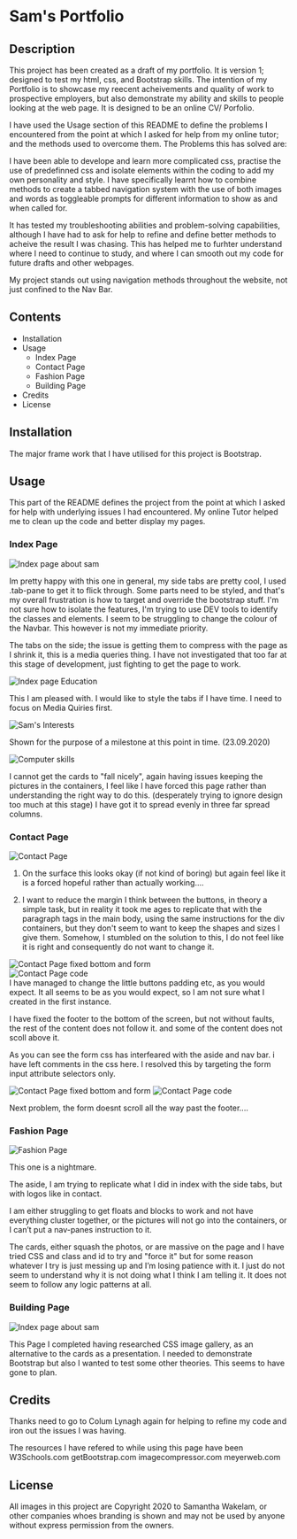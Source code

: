 # Sam's Portfolio

## Description

This project has been created as a draft of my portfolio. It is version 1; designed to test my html, css, and Bootstrap skills. 
The intention of my Portfolio is to showcase my reecent acheivements and quality of work to prospective employers, but also demonstrate my ability and skills to people looking at the web page. It is designed to be an online CV/ Porfolio. 

I have used the Usage section of this  README to define the problems I encountered from the point at which I asked for help from my online tutor; and the methods used to overcome them. 
The Problems this has solved are: 

I have been able to develope and learn more complicated css, practise the use of predefinned css and isolate elements within the coding to add my own personality and style. I have specifically learnt how to combine methods to create a tabbed navigation system with the use of both images and words as toggleable prompts for different information to show as and when called for.

It has tested my troubleshooting abilities and problem-solving capabilities, although I have had to ask for help to refine and define better methods to acheive the result I was chasing. This has helped me to furhter understand where I need to continue to study, and where I can smooth out my code for future drafts and other webpages. 

My project stands out using navigation methods throughout the website, not just confined to the Nav Bar. 

## Contents 

* Installation 
* Usage
    * Index Page
    * Contact Page
    * Fashion Page
    * Building Page
* Credits
* License 

## Installation

The major frame work that I have utilised for this project is Bootstrap. 

## Usage

This part of the README defines the project from the point at which I asked for help with underlying issues I had encountered. My online Tutor helped me to clean up the code and better display my pages. 

 ### Index Page
 ![Index page about sam](assets/images/screenshots/homeSam-min.JPG)

Im pretty happy with this one in general, my side tabs are pretty cool, I used .tab-pane to get it to flick through. Some parts need to be styled, and that's my overall frustration is how to target and override the bootstrap stuff. 
I'm not sure how to isolate the features, I'm trying to use DEV tools to identify the classes and elements. I seem to be struggling to change the colour of the Navbar. 
 This however is not my immediate priority. 

The tabs on the side; the issue is getting them to compress with the page as I shrink it, this is a media queries thing. I have not investigated that too far at this stage of development, just fighting to get the page to work.


 ![Index page Education](assets/images/screenshots/homeEdu-min.JPG)

 This I am pleased with. I would like to style the tabs if I have time. I need to focus on Media Quiries first.

 ![Sam's Interests ](assets/images/screenshots/homeInt-min.JPG)

 Shown for the purpose of a milestone at this point in time. (23.09.2020)

 ![Computer skills](assets/images/screenshots/homeComp-min.JPG)

I cannot get the cards to "fall nicely", again having issues keeping the pictures in the containers, I feel like I have forced this page rather than understanding the right way to do this. (desperately trying to ignore design too much at this stage) I have got it to spread evenly in three far spread columns. 

 ### Contact Page 
 ![Contact Page ](assets/images/screenshots/Contact-min.JPG)

 1.	On the surface this looks okay (if not kind of boring) but again feel like it is a forced hopeful rather than actually working....

2.	I want to reduce the margin I think between the buttons, in theory a simple task, but in reality it took me ages to replicate that with the paragraph tags in the main body, using the same instructions for the div containers, but they don't seem to want to keep the shapes and sizes I give them.  Somehow, I stumbled on the solution to this, I do not feel like it is right and consequently do not want to change it.

![Contact Page fixed bottom and form ](assets/images/screenshots/formInterfear-min.JPG)   
![Contact Page code](assets/images/screenshots/formCodeBad-min.JPG)   
I have managed to change the little buttons padding etc, as you would expect. It all seems to be as you would expect, so I am not sure what I created in the first instance. 

I have fixed the footer to the bottom of the screen, but not without faults, the rest of the content does not follow it. and some of the content does not scoll above it. 

As you can see the form css has interfeared with the aside and nav bar. i have left comments in the css here. I resolved this by targeting the form input attribute selectors only. 

![Contact Page fixed bottom and form ](assets/images/screenshots/fixedBottom-min.JPG)
![Contact Page code](assets/images/screenshots/formCodeGood-min.JPG)

Next problem, the form doesnt scroll all the way past the footer.... 


 ### Fashion Page
 ![Fashion Page](assets/images/screenshots/FashionNotts-min.JPG)

This one is a nightmare.

The aside, I am trying to replicate what I did in index with the side tabs, but with logos like in contact.

I am either struggling to get floats and blocks to work and not have everything cluster together, or the pictures will not go into the containers, or I can’t put a nav-panes instruction to it.

The cards, either squash the photos, or are massive on the page and I have tried CSS and class and id to try and "force it" but for some reason whatever I try is just messing up and I’m losing patience with it. I just do not seem to understand why it is not doing what I think I am telling it. It does not seem to follow any logic patterns at all.

 ### Building Page
 ![Index page about sam](assets/images/screenshots/building-min.JPG)

This Page I completed having researched CSS image gallery, as an alternative to the cards as a presentation. I needed to demonstrate Bootstrap but also I wanted to test some other theories. This seems to have gone to plan. 

## Credits 

Thanks need to go to Colum Lynagh again for helping to refine my code and iron out the issues I was having. 

The resources I have refered to while using this page have been 
W3Schools.com
getBootstrap.com 
imagecompressor.com
meyerweb.com

## License

All images in this project are Copyright 2020 to Samantha Wakelam, or other companies whoes branding is shown and may not be used by anyone without express permission from the owners. 
